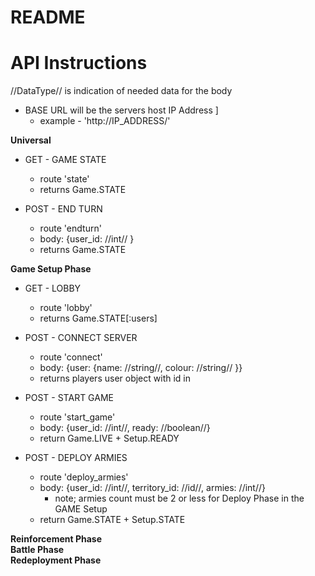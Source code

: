 # README


# API Instructions
//DataType// is indication of needed data for the body
* BASE URL will be the servers host IP Address ]
  - example - 'http://IP_ADDRESS/'

<b>Universal</b>
* GET - GAME STATE
  - route 'state'
  - returns Game.STATE

* POST - END TURN
  - route 'endturn'
  - body: {user_id: //int// }
  - returns Game.STATE

<b>Game Setup Phase</b>
* GET - LOBBY
  - route 'lobby'
  - returns Game.STATE[:users]

* POST - CONNECT SERVER
  - route 'connect'
  - body: {user: {name: //string//, colour: //string// }}
  - returns players user object with id in

* POST - START GAME
  - route 'start_game'
  - body: {user_id: //int//, ready: //boolean//}
  - return Game.LIVE + Setup.READY

* POST - DEPLOY ARMIES
  - route 'deploy_armies'
  - body: {user_id: //int//, territory_id: //id//, armies: //int//}
      - note; armies count must be 2 or less for Deploy Phase in the GAME Setup
  - return Game.STATE + Setup.STATE

<b>Reinforcement Phase</b>
<br>
<b>Battle Phase</b>
<br>
<b>Redeployment Phase</b>